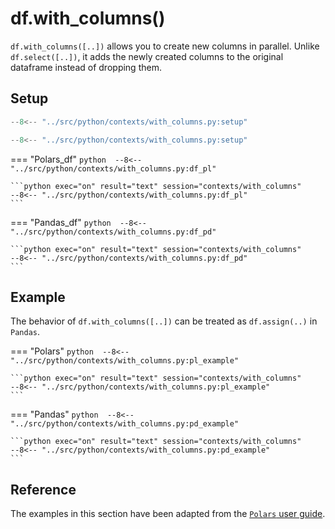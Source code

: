 # df.with_columns()
`df.with_columns([..])` allows you to create new columns in parallel. Unlike `df.select([..])`, it adds the newly created columns to the original dataframe instead of dropping them.

## Setup
```python 
--8<-- "../src/python/contexts/with_columns.py:setup"
```

```python exec="on" session="contexts/with_columns"
--8<-- "../src/python/contexts/with_columns.py:setup"
```

=== "Polars_df"
    ```python 
    --8<-- "../src/python/contexts/with_columns.py:df_pl"
    ```

    ```python exec="on" result="text" session="contexts/with_columns"
    --8<-- "../src/python/contexts/with_columns.py:df_pl"
    ```

=== "Pandas_df"
    ```python 
    --8<-- "../src/python/contexts/with_columns.py:df_pd"
    ```

    ```python exec="on" result="text" session="contexts/with_columns"
    --8<-- "../src/python/contexts/with_columns.py:df_pd"
    ```

## Example
The behavior of `df.with_columns([..])` can be treated as `df.assign(..)` in `Pandas`.

=== "Polars"
    ```python 
    --8<-- "../src/python/contexts/with_columns.py:pl_example"
    ```

    ```python exec="on" result="text" session="contexts/with_columns"
    --8<-- "../src/python/contexts/with_columns.py:pl_example"
    ```

=== "Pandas"
    ```python 
    --8<-- "../src/python/contexts/with_columns.py:pd_example"
    ```

    ```python exec="on" result="text" session="contexts/with_columns"
    --8<-- "../src/python/contexts/with_columns.py:pd_example"
    ```

## Reference
The examples in this section have been adapted from the [`Polars` user guide](https://pola-rs.github.io/polars/user-guide/concepts/contexts/#select).
